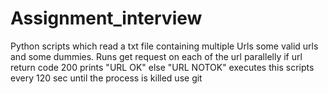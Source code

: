 # Assignment_interview
Python scripts which read a txt file containing multiple Urls some valid urls and some dummies. 
Runs get request on each of the url parallelly 
if url return code 200 prints "URL OK" else "URL NOTOK"
executes this scripts every 120 sec until the process is killed
use git
